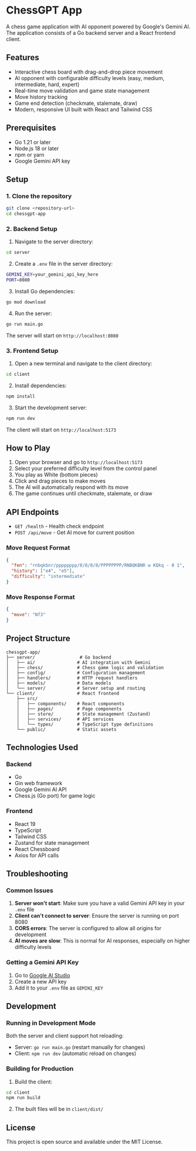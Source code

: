 # ChessGPT App

A chess game application with AI opponent powered by Google's Gemini AI. The application consists of a Go backend server and a React frontend client.

## Features

- Interactive chess board with drag-and-drop piece movement
- AI opponent with configurable difficulty levels (easy, medium, intermediate, hard, expert)
- Real-time move validation and game state management
- Move history tracking
- Game end detection (checkmate, stalemate, draw)
- Modern, responsive UI built with React and Tailwind CSS

## Prerequisites

- Go 1.21 or later
- Node.js 18 or later
- npm or yarn
- Google Gemini API key

## Setup

### 1. Clone the repository

```bash
git clone <repository-url>
cd chessgpt-app
```

### 2. Backend Setup

1. Navigate to the server directory:
```bash
cd server
```

2. Create a `.env` file in the server directory:
```bash
GEMINI_KEY=your_gemini_api_key_here
PORT=8080
```

3. Install Go dependencies:
```bash
go mod download
```

4. Run the server:
```bash
go run main.go
```

The server will start on `http://localhost:8080`

### 3. Frontend Setup

1. Open a new terminal and navigate to the client directory:
```bash
cd client
```

2. Install dependencies:
```bash
npm install
```

3. Start the development server:
```bash
npm run dev
```

The client will start on `http://localhost:5173`

## How to Play

1. Open your browser and go to `http://localhost:5173`
2. Select your preferred difficulty level from the control panel
3. You play as White (bottom pieces)
4. Click and drag pieces to make moves
5. The AI will automatically respond with its move
6. The game continues until checkmate, stalemate, or draw

## API Endpoints

- `GET /health` - Health check endpoint
- `POST /api/move` - Get AI move for current position

### Move Request Format

```json
{
  "fen": "rnbqkbnr/pppppppp/8/8/8/8/PPPPPPPP/RNBQKBNR w KQkq - 0 1",
  "history": ["e4", "e5"],
  "difficulty": "intermediate"
}
```

### Move Response Format

```json
{
  "move": "Nf3"
}
```

## Project Structure

```
chessgpt-app/
├── server/                 # Go backend
│   ├── ai/                # AI integration with Gemini
│   ├── chess/             # Chess game logic and validation
│   ├── config/            # Configuration management
│   ├── handlers/          # HTTP request handlers
│   ├── models/            # Data models
│   └── server/            # Server setup and routing
└── client/                # React frontend
    ├── src/
    │   ├── components/    # React components
    │   ├── pages/         # Page components
    │   ├── store/         # State management (Zustand)
    │   ├── services/      # API services
    │   └── types/         # TypeScript type definitions
    └── public/            # Static assets
```

## Technologies Used

### Backend
- Go
- Gin web framework
- Google Gemini AI API
- Chess.js (Go port) for game logic

### Frontend
- React 19
- TypeScript
- Tailwind CSS
- Zustand for state management
- React Chessboard
- Axios for API calls

## Troubleshooting

### Common Issues

1. **Server won't start**: Make sure you have a valid Gemini API key in your `.env` file
2. **Client can't connect to server**: Ensure the server is running on port 8080
3. **CORS errors**: The server is configured to allow all origins for development
4. **AI moves are slow**: This is normal for AI responses, especially on higher difficulty levels

### Getting a Gemini API Key

1. Go to [Google AI Studio](https://makersuite.google.com/app/apikey)
2. Create a new API key
3. Add it to your `.env` file as `GEMINI_KEY`

## Development

### Running in Development Mode

Both the server and client support hot reloading:

- Server: `go run main.go` (restart manually for changes)
- Client: `npm run dev` (automatic reload on changes)

### Building for Production

1. Build the client:
```bash
cd client
npm run build
```

2. The built files will be in `client/dist/`

## License

This project is open source and available under the MIT License. 